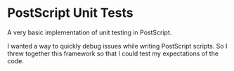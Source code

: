 # PostScript Unit Tests

A very basic implementation of unit testing in PostScript.

I wanted a way to quickly debug issues while writing PostScript scripts.  So I threw together this framework so that I could test my expectations of the code.
